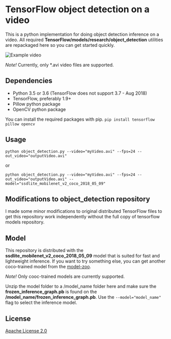 # TensorFlow object detection on a video

This is a python implementation for doing object detection inference on a video. All required **TensorFlow/models/research/object_detection** utilities are repackaged here so you can get started quickly.

![Example video](/cars.gif)

*Note!* Currently, only *.avi video files are supported.

## Dependencies

- Python 3.5 or 3.6 (TensorFlow does not support 3.7 - Aug 2018)
- TensorFlow, preferably 1.9+
- Pillow python package
- OpenCV python package

You can install the required packages with pip.
```pip install tensorflow pillow opencv```

## Usage

```python object_detection.py --video="myVideo.avi" --fps=24 --out_video="outputVideo.avi"```

or

```python object_detection.py --video="myVideo.avi" --fps=24 --out_video="outputVideo.avi" --model="ssdlite_mobilenet_v2_coco_2018_05_09"```

## Modifications to object_detection repository

I made some minor modifications to original distributed TensorFlow files to get this repository work independently without the full copy of tensorflow models repository.

## Model

This repository is distributed with the **ssdlite_mobilenet_v2_coco_2018_05_09** model that is suited for fast and lightweight inference.
If you want to try something else, you can get another coco-trained model from the [model-zoo](https://github.com/tensorflow/models/blob/master/research/object_detection/g3doc/detection_model_zoo.md).

*Note!* Only cooc-trained models are currently supported.

Unzip the model folder to a /model_name folder here and make sure the **frozen_inference_graph.pb** is found on the **/model_name/frozen_inference_graph.pb**.
Use the ```--model="model_name"``` flag to select the inference model.

## License

[Apache License 2.0](LICENSE)